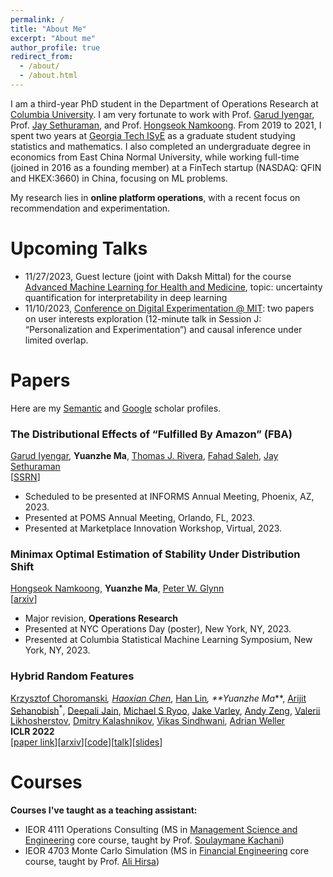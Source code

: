 ```yaml
---
permalink: /
title: "About Me"
excerpt: "About me"
author_profile: true
redirect_from: 
  - /about/
  - /about.html
---
```


I am a third-year PhD student in the Department of Operations Research at [Columbia University](https://www.ieor.columbia.edu/). I am very fortunate to work with Prof. [Garud Iyengar](http://www.columbia.edu/~gi10/), Prof. [Jay Sethuraman](https://www.ieor.columbia.edu/faculty/jay-sethuraman), and Prof. [Hongseok Namkoong](https://hsnamkoong.github.io/). From 2019 to 2021, I spent two years at [Georgia Tech ISyE](https://www.isye.gatech.edu/) as a graduate student studying statistics and mathematics. I also completed an undergraduate degree in economics from East China Normal University, while working full-time (joined in 2016 as a founding member) at a FinTech startup (NASDAQ: QFIN and HKEX:3660) in China, focusing on ML problems.


My research lies in **online platform operations**, with a recent focus on recommendation and experimentation.
 
<h1 id="talks"> Upcoming Talks</h1>

- 11/27/2023, Guest lecture (joint with Daksh Mittal) for the course [Advanced Machine Learning for Health and Medicine](https://reaim-lab.github.io/binf4008/), topic: uncertainty quantification for interpretability in deep learning
- 11/10/2023, [Conference on Digital Experimentation @ MIT](https://ide.mit.edu/events/2023-conference-on-digital-experimentation-mit-codemit): two papers on user interests exploration (12-minute talk in Session J: “Personalization and Experimentation”) and causal inference under limited overlap.


<h1 id="publications"> Papers</h1>

Here are my [Semantic](https://www.semanticscholar.org/author/Yuanzhe-Ma/2144051894) and [Google](https://scholar.google.com/citations?user=4d8UV8sAAAAJ) scholar profiles.

### **The Distributional Effects of “Fulfilled By Amazon” (FBA)**
[Garud Iyengar](http://www.columbia.edu/~gi10/), **Yuanzhe Ma**, [Thomas J. Rivera](https://sites.google.com/site/thomasjriveraecon/home), [Fahad Saleh](https://www.fahadsaleh.com/), 
[Jay Sethuraman](https://www.ieor.columbia.edu/faculty/jay-sethuraman)  
\[[SSRN](https://ssrn.com/abstract=4365855)\]
- Scheduled to be presented at INFORMS Annual Meeting, Phoenix, AZ, 2023.
- Presented at POMS Annual Meeting, Orlando, FL, 2023.
- Presented at Marketplace Innovation Workshop, Virtual, 2023.

### **Minimax Optimal Estimation of Stability Under Distribution Shift** 
[Hongseok Namkoong](https://hsnamkoong.github.io/), **Yuanzhe Ma**, [Peter W. Glynn](https://web.stanford.edu/~glynn/) 
<br>\[[arxiv](https://arxiv.org/abs/2212.06338)\]
- Major revision, **Operations Research**
- Presented at NYC Operations Day (poster), New York, NY, 2023.
- Presented at Columbia Statistical Machine Learning Symposium, New York, NY, 2023.

### **Hybrid Random Features** 
[Krzysztof Choromanski](https://research.google/people/KrzysztofChoromanski/)<sup>*</sup>, [Haoxian Chen](https://scholar.google.com/citations?user=yOUIELYAAAAJ&hl=en)<sup>*</sup>, 
[Han Lin](https://hl-hanlin.github.io/)<sup>*</sup>, **Yuanzhe Ma<sup>*</sup>**, [Arijit Sehanobish](https://scholar.google.com/citations?user=MEby6-QAAAAJ&hl=en)<sup>*</sup>, [Deepali Jain](https://research.google/people/Deepali/), [Michael S Ryoo](http://michaelryoo.com/), [Jake Varley](https://scholar.google.com/citations?user=UJcm1MoAAAAJ&hl=en), [Andy Zeng](https://andyzeng.github.io/), [Valerii Likhosherstov](https://valerytyumen.github.io/), [Dmitry Kalashnikov](https://scholar.google.com/citations?user=2DBmo-wAAAAJ&hl=en), [Vikas Sindhwani](https://vikas.sindhwani.org/), [Adrian Weller](https://mlg.eng.cam.ac.uk/adrian/) 
<br> **ICLR 2022**
<br>\[[paper link](https://openreview.net/pdf?id=EMigfE6ZeS)\]\[[arxiv](https://arxiv.org/abs/2110.04367)\]\[[code](https://github.com/HL-hanlin/HRF_ICLR2022)\]\[[talk](https://iclr.cc/virtual/2022/poster/6410)\]\[[slides](https://iclr.cc/media/iclr-2022/Slides/6410.pdf)\]


<h1 id="courses"> Courses </h1>

**Courses I've taught as a teaching assistant:**
- IEOR 4111	Operations Consulting (MS in [Management Science and Engineering](https://mse.ieor.columbia.edu/) core course, taught by Prof. [Soulaymane Kachani](https://provost.columbia.edu/people/soulaymane-kachani))
- IEOR 4703 Monte Carlo Simulation (MS in [Financial Engineering](https://msfe.ieor.columbia.edu/) core course, taught by Prof. [Ali Hirsa](https://www.ieor.columbia.edu/faculty/ali-hirsa))

 

